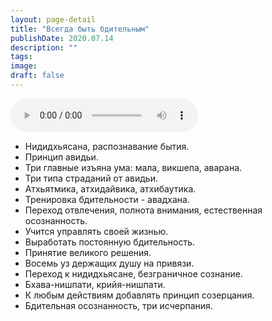 ```yaml
---
layout: page-detail
title: "Всегда быть бдительным"
publishDate: 2020.07.14
description: ""
tags:
image:
draft: false
---
```


<audio title="2020.07.14 - Всегда быть бдительным.mp3" src="/upload/iblock/a2a/a2a0ced9e5eb488fd4dc44da4b512fc8.mp3" controls=""></audio>

* Нидидхьясана, распознавание бытия.
* Принцип авидьи.
* Три главные изъяна ума: мала, викшепа, аварана.
* Три типа страданий от авидьи.
* Атхьятмика, атхидайвика, атхибаутика.
* Тренировка бдительности - авадхана.
* Переход отвлечения, полнота внимания, естественная осознанность.
* Учится управлять своей жизнью.
* Выработать постоянную бдительность.
* Принятие великого решения.
* Восемь уз держащих душу на привязи.
* Переход к нидидхьясане, безграничное сознание.
* Бхава-нишпати, крийя-нишпати.
* К любым действиям добавлять принцип созерцания.
* Бдительная осознанность, три исчерпания.

  
